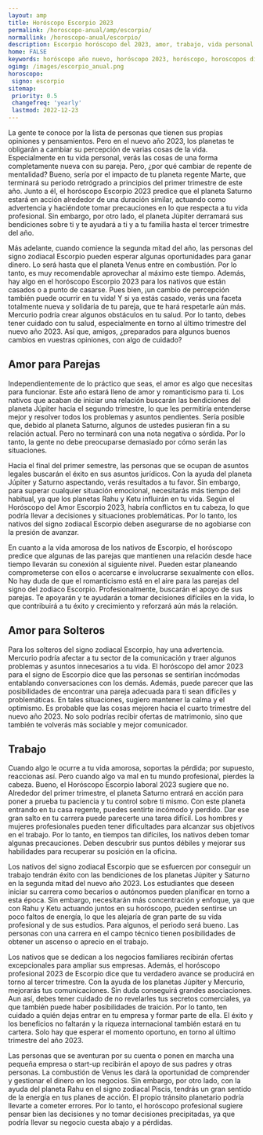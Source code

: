 ```yaml
---
layout: amp
title: Horóscopo Escorpio 2023 
permalink: /horoscopo-anual/amp/escorpio/
normallink: /horoscopo-anual/escorpio/
description: Escorpio horóscopo del 2023, amor, trabajo, vida personal. Todas las predicciones para Escorpio 2023 gratis. Disfruta este año nuevo.
home: FALSE
keywords: horóscopo año nuevo, horóscopo 2023, horóscopo, horoscopos diarios gratis del dia de hoy, horóscopo diario gratis,horóscopo ano nuevo 2023, horóscopo esperanza gracia, horoscopo Escorpio 2023, horoscop, horóscopos gratis, horoscopo Escorpio, horoscopo Escorpio 2023 gratis, Tarot, Astrologia, Zodíaco, Escorpio, horoscopo gratis,tarot en femenino,videncia gratuita,horoscopos gratuitos,horóscopos, astrologia,videncia gratis
ogimg: /images/escorpio_anual.png
horoscopo:
 signo: escorpio
sitemap:
 priority: 0.5
 changefreq: 'yearly'
 lastmod: 2022-12-23
---
```





La gente te conoce por la lista de personas que tienen sus propias opiniones y pensamientos. Pero en el nuevo año 2023, los planetas te obligarán a cambiar su percepción de varias cosas de la vida. Especialmente en tu vida personal, verás las cosas de una forma completamente nueva con su pareja. Pero, ¿por qué cambiar de repente de mentalidad? Bueno, sería por el impacto de tu planeta regente Marte, que terminará su periodo retrógrado a principios del primer trimestre de este año. Junto a él, el horóscopo Escorpio 2023 predice que el planeta Saturno estará en acción alrededor de una duración similar, actuando como advertencia y haciéndote tomar precauciones en lo que respecta a tu vida profesional. Sin embargo, por otro lado, el planeta Júpiter derramará sus bendiciones sobre ti y te ayudará a ti y a tu familia hasta el tercer trimestre del año.

Más adelante, cuando comience la segunda mitad del año, las personas del signo zodiacal Escorpio pueden esperar algunas oportunidades para ganar dinero. Lo será hasta que el planeta Venus entre en combustión. Por lo tanto, es muy recomendable aprovechar al máximo este tiempo. Además, hay algo en el horóscopo Escorpio 2023 para los nativos que están casados o a punto de casarse. Pues bien, ¡un cambio de percepción también puede ocurrir en tu vida! Y si ya estás casado, verás una faceta totalmente nueva y solidaria de tu pareja, que te hará respetarle aún más. Mercurio podría crear algunos obstáculos en tu salud. Por lo tanto, debes tener cuidado con tu salud, especialmente en torno al último trimestre del nuevo año 2023. Así que, amigos, ¿preparados para algunos buenos cambios en vuestras opiniones, con algo de cuidado?

## Amor para Parejas

Independientemente de lo práctico que seas, el amor es algo que necesitas para funcionar. Este año estará lleno de amor y romanticismo para ti. Los nativos que acaban de iniciar una relación buscarán las bendiciones del planeta Júpiter hacia el segundo trimestre, lo que les permitiría entenderse mejor y resolver todos los problemas y asuntos pendientes. Sería posible que, debido al planeta Saturno, algunos de ustedes pusieran fin a su relación actual. Pero no terminará con una nota negativa o sórdida. Por lo tanto, la gente no debe preocuparse demasiado por cómo serán las situaciones.

Hacia el final del primer semestre, las personas que se ocupan de asuntos legales buscarán el éxito en sus asuntos jurídicos. Con la ayuda del planeta Júpiter y Saturno aspectando, verás resultados a tu favor. Sin embargo, para superar cualquier situación emocional, necesitarás más tiempo del habitual, ya que los planetas Rahu y Ketu influirán en tu vida. Según el Horóscopo del Amor Escorpio 2023, habría conflictos en tu cabeza, lo que podría llevar a decisiones y situaciones problemáticas. Por lo tanto, los nativos del signo zodiacal Escorpio deben asegurarse de no agobiarse con la presión de avanzar.

En cuanto a la vida amorosa de los nativos de Escorpio, el horóscopo predice que algunas de las parejas que mantienen una relación desde hace tiempo llevarán su conexión al siguiente nivel. Pueden estar planeando comprometerse con ellos o acercarse e involucrarse sexualmente con ellos. No hay duda de que el romanticismo está en el aire para las parejas del signo del zodiaco Escorpio. Profesionalmente, buscarán el apoyo de sus parejas. Te apoyarán y te ayudarán a tomar decisiones difíciles en la vida, lo que contribuirá a tu éxito y crecimiento y reforzará aún más la relación.

## Amor para Solteros

Para los solteros del signo zodiacal Escorpio, hay una advertencia. Mercurio podría afectar a tu sector de la comunicación y traer algunos problemas y asuntos innecesarios a tu vida. El horóscopo del amor 2023 para el signo de Escorpio dice que las personas se sentirían incómodas entablando conversaciones con los demás. Además, puede parecer que las posibilidades de encontrar una pareja adecuada para ti sean difíciles y problemáticas. En tales situaciones, sugiero mantener la calma y el optimismo. Es probable que las cosas mejoren hacia el cuarto trimestre del nuevo año 2023. No solo podrías recibir ofertas de matrimonio, sino que también te volverás más sociable y mejor comunicador.

## Trabajo

Cuando algo le ocurre a tu vida amorosa, soportas la pérdida; por supuesto, reaccionas así. Pero cuando algo va mal en tu mundo profesional, pierdes la cabeza. Bueno, el Horóscopo Escorpio laboral 2023 sugiere que no. Alrededor del primer trimestre, el planeta Saturno entrará en acción para poner a prueba tu paciencia y tu control sobre ti mismo. Con este planeta entrando en tu casa regente, puedes sentirte incómodo y perdido. Dar ese gran salto en tu carrera puede parecerte una tarea difícil. Los hombres y mujeres profesionales pueden tener dificultades para alcanzar sus objetivos en el trabajo. Por lo tanto, en tiempos tan difíciles, los nativos deben tomar algunas precauciones. Deben descubrir sus puntos débiles y mejorar sus habilidades para recuperar su posición en la oficina.

Los nativos del signo zodiacal Escorpio que se esfuercen por conseguir un trabajo tendrán éxito con las bendiciones de los planetas Júpiter y Saturno en la segunda mitad del nuevo año 2023. Los estudiantes que deseen iniciar su carrera como becarios o autónomos pueden planificar en torno a esta época. Sin embargo, necesitarán más concentración y enfoque, ya que con Rahu y Ketu actuando juntos en su horóscopo, pueden sentirse un poco faltos de energía, lo que les alejaría de gran parte de su vida profesional y de sus estudios. Para algunos, el periodo será bueno. Las personas con una carrera en el campo técnico tienen posibilidades de obtener un ascenso o aprecio en el trabajo.

Los nativos que se dedican a los negocios familiares recibirán ofertas excepcionales para ampliar sus empresas. Además, el horóscopo profesional 2023 de Escorpio dice que tu verdadero avance se producirá en torno al tercer trimestre. Con la ayuda de los planetas Júpiter y Mercurio, mejorarás tus comunicaciones. Sin duda conseguirá grandes asociaciones. Aun así, debes tener cuidado de no revelarles tus secretos comerciales, ya que también puede haber posibilidades de traición. Por lo tanto, ten cuidado a quién dejas entrar en tu empresa y formar parte de ella. El éxito y los beneficios no faltarán y la riqueza internacional también estará en tu cartera. Solo hay que esperar el momento oportuno, en torno al último trimestre del año 2023.

Las personas que se aventuran por su cuenta o ponen en marcha una pequeña empresa o start-up recibirán el apoyo de sus padres y otras personas. La combustión de Venus les dará la oportunidad de comprender y gestionar el dinero en los negocios. Sin embargo, por otro lado, con la ayuda del planeta Rahu en el signo zodiacal Piscis, tendrás un gran sentido de la energía en tus planes de acción. El propio tránsito planetario podría llevarte a cometer errores. Por lo tanto, el horóscopo profesional sugiere pensar bien las decisiones y no tomar decisiones precipitadas, ya que podría llevar su negocio cuesta abajo y a pérdidas.